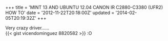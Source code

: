 +++
title = 'MINT 13 AND UBUNTU 12.04 CANON IR C2880-C3380 (UFR2) HOW TO'
date = '2012-11-22T20:18:00Z'
updated = '2014-02-05T20:19:32Z'
+++

Very crazy driver......  
{{< gist vicendominguez 8820582 >}}
:O
